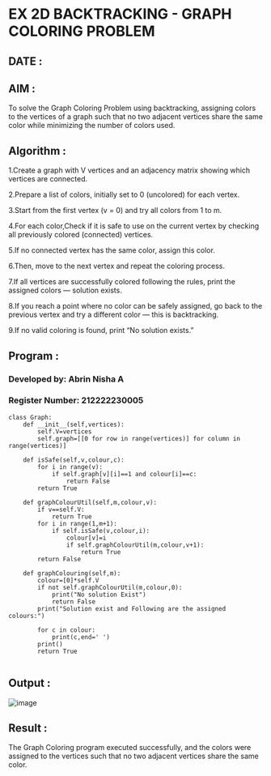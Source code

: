 # EX 2D BACKTRACKING - GRAPH COLORING PROBLEM

## DATE :

## AIM :

To solve the Graph Coloring Problem using backtracking, assigning colors to the vertices of a graph such that no two adjacent vertices share the same color while minimizing the number of colors used.

## Algorithm :

1.Create a graph with V vertices and an adjacency matrix showing which vertices are connected.

2.Prepare a list of colors, initially set to 0 (uncolored) for each vertex.

3.Start from the first vertex (v = 0) and try all colors from 1 to m.

4.For each color,Check if it is safe to use on the current vertex by checking all previously colored (connected) vertices.

5.If no connected vertex has the same color, assign this color.

6.Then, move to the next vertex and repeat the coloring process.

7.If all vertices are successfully colored following the rules, print the assigned colors — solution exists.

8.If you reach a point where no color can be safely assigned, go back to the previous vertex and try a different color — this is backtracking.

9.If no valid coloring is found, print “No solution exists.”  

## Program :


### Developed by: Abrin Nisha A
### Register Number: 212222230005

```
class Graph:
    def __init__(self,vertices):
        self.V=vertices
        self.graph=[[0 for row in range(vertices)] for column in range(vertices)]
        
    def isSafe(self,v,colour,c):
        for i in range(v):
            if self.graph[v][i]==1 and colour[i]==c:
                return False
        return True
        
    def graphColourUtil(self,m,colour,v):
        if v==self.V:
            return True 
        for i in range(1,m+1):
            if self.isSafe(v,colour,i):
                colour[v]=i
                if self.graphColourUtil(m,colour,v+1):
                    return True
        return False
        
    def graphColouring(self,m):
        colour=[0]*self.V
        if not self.graphColourUtil(m,colour,0):
            print("No solution Exist")
            return False
        print("Solution exist and Following are the assigned colours:")
        
        for c in colour:
            print(c,end=' ')
        print()
        return True
    

```

## Output :

![image](https://github.com/user-attachments/assets/a31a11e8-10fe-4558-922f-cc1c70093d25)


## Result :

The Graph Coloring program executed successfully, and the colors were assigned to the vertices such that no two adjacent vertices share the same color.

